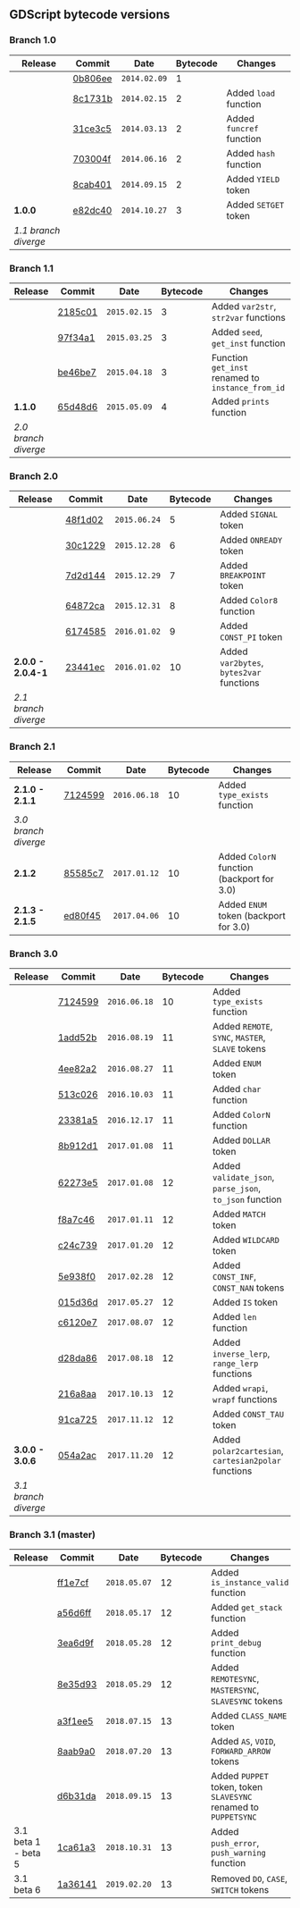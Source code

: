 ## GDScript bytecode versions

### Branch 1.0

| Release                   | Commit                                                         | Date         | Bytecode         | Changes                                                         |
| ------------------------- | -------------------------------------------------------------- | ------------ | ---------------- | --------------------------------------------------------------- |
|                           | [0b806ee](https://github.com/godotengine/godot/commit/0b806ee) | `2014.02.09` | 1                |                                                                 |
|                           | [8c1731b](https://github.com/godotengine/godot/commit/8c1731b) | `2014.02.15` | 2                | Added `load` function                                           |
|                           | [31ce3c5](https://github.com/godotengine/godot/commit/31ce3c5) | `2014.03.13` | 2                | Added `funcref` function                                        |
|                           | [703004f](https://github.com/godotengine/godot/commit/703004f) | `2014.06.16` | 2                | Added `hash` function                                           |
|                           | [8cab401](https://github.com/godotengine/godot/commit/8cab401) | `2014.09.15` | 2                | Added `YIELD` token                                             |
| **1.0.0**                 | [e82dc40](https://github.com/godotengine/godot/commit/e82dc40) | `2014.10.27` | 3                | Added `SETGET` token                                            |
| *1.1 branch diverge*      |                                                                |              |                  |                                                                 |

### Branch 1.1

| Release                   | Commit                                                         | Date         | Bytecode         | Changes                                                         |
| ------------------------- | -------------------------------------------------------------- | ------------ | ---------------- | --------------------------------------------------------------- |
|                           | [2185c01](https://github.com/godotengine/godot/commit/2185c01) | `2015.02.15` | 3                | Added `var2str`, `str2var` functions                            |
|                           | [97f34a1](https://github.com/godotengine/godot/commit/97f34a1) | `2015.03.25` | 3                | Added `seed`, `get_inst` function                               |
|                           | [be46be7](https://github.com/godotengine/godot/commit/be46be7) | `2015.04.18` | 3                | Function `get_inst` renamed to `instance_from_id`               |
| **1.1.0**                 | [65d48d6](https://github.com/godotengine/godot/commit/65d48d6) | `2015.05.09` | 4                | Added `prints` function                                         |
| *2.0 branch diverge*      |                                                                |              |                  |                                                                 |

### Branch 2.0

| Release                   | Commit                                                         | Date         | Bytecode         | Changes                                                         |
| ------------------------- | -------------------------------------------------------------- | ------------ | ---------------- | --------------------------------------------------------------- |
|                           | [48f1d02](https://github.com/godotengine/godot/commit/48f1d02) | `2015.06.24` | 5                | Added `SIGNAL` token                                            |
|                           | [30c1229](https://github.com/godotengine/godot/commit/30c1229) | `2015.12.28` | 6                | Added `ONREADY` token                                           |
|                           | [7d2d144](https://github.com/godotengine/godot/commit/7d2d144) | `2015.12.29` | 7                | Added `BREAKPOINT` token                                        |
|                           | [64872ca](https://github.com/godotengine/godot/commit/64872ca) | `2015.12.31` | 8                | Added `Color8` function                                         |
|                           | [6174585](https://github.com/godotengine/godot/commit/6174585) | `2016.01.02` | 9                | Added `CONST_PI` token                                          |
| **2.0.0 - 2.0.4-1**       | [23441ec](https://github.com/godotengine/godot/commit/23441ec) | `2016.01.02` | 10               | Added `var2bytes`, `bytes2var` functions                        |
| *2.1 branch diverge*      |                                                                |              |                  |                                                                 |

### Branch 2.1

| Release                   | Commit                                                         | Date         | Bytecode         | Changes                                                         |
| ------------------------- | -------------------------------------------------------------- | ------------ | ---------------- | --------------------------------------------------------------- |
| **2.1.0 - 2.1.1**         | [7124599](https://github.com/godotengine/godot/commit/7124599) | `2016.06.18` | 10               | Added `type_exists` function                                    |
| *3.0 branch diverge*      |                                                                |              |                  |                                                                 |
| **2.1.2**                 | [85585c7](https://github.com/godotengine/godot/commit/85585c7) | `2017.01.12` | 10               | Added `ColorN` function (backport for 3.0)                      |
| **2.1.3 - 2.1.5**         | [ed80f45](https://github.com/godotengine/godot/commit/ed80f45) | `2017.04.06` | 10               | Added `ENUM` token (backport for 3.0)                           |

### Branch 3.0

| Release                   | Commit                                                         | Date         | Bytecode         | Changes                                                         |
| ------------------------- | -------------------------------------------------------------- | ------------ | ---------------- | --------------------------------------------------------------- |
|                           | [7124599](https://github.com/godotengine/godot/commit/7124599) | `2016.06.18` | 10               | Added `type_exists` function                                    |
|                           | [1add52b](https://github.com/godotengine/godot/commit/1add52b) | `2016.08.19` | 11               | Added `REMOTE`, `SYNC`, `MASTER`, `SLAVE` tokens                |
|                           | [4ee82a2](https://github.com/godotengine/godot/commit/4ee82a2) | `2016.08.27` | 11               | Added `ENUM` token                                              |
|                           | [513c026](https://github.com/godotengine/godot/commit/513c026) | `2016.10.03` | 11               | Added `char` function                                           |
|                           | [23381a5](https://github.com/godotengine/godot/commit/23381a5) | `2016.12.17` | 11               | Added `ColorN` function                                         |
|                           | [8b912d1](https://github.com/godotengine/godot/commit/8b912d1) | `2017.01.08` | 11               | Added `DOLLAR` token                                            |
|                           | [62273e5](https://github.com/godotengine/godot/commit/62273e5) | `2017.01.08` | 12               | Added `validate_json`, `parse_json`, `to_json` function         |
|                           | [f8a7c46](https://github.com/godotengine/godot/commit/f8a7c46) | `2017.01.11` | 12               | Added `MATCH` token                                             |
|                           | [c24c739](https://github.com/godotengine/godot/commit/c24c739) | `2017.01.20` | 12               | Added `WILDCARD` token                                          |
|                           | [5e938f0](https://github.com/godotengine/godot/commit/5e938f0) | `2017.02.28` | 12               | Added `CONST_INF`, `CONST_NAN` tokens                           |
|                           | [015d36d](https://github.com/godotengine/godot/commit/015d36d) | `2017.05.27` | 12               | Added `IS` token                                                |
|                           | [c6120e7](https://github.com/godotengine/godot/commit/c6120e7) | `2017.08.07` | 12               | Added `len` function                                            |
|                           | [d28da86](https://github.com/godotengine/godot/commit/d28da86) | `2017.08.18` | 12               | Added `inverse_lerp`, `range_lerp` functions                    |
|                           | [216a8aa](https://github.com/godotengine/godot/commit/216a8aa) | `2017.10.13` | 12               | Added `wrapi`, `wrapf` functions                                |
|                           | [91ca725](https://github.com/godotengine/godot/commit/91ca725) | `2017.11.12` | 12               | Added `CONST_TAU` token                                         |
| **3.0.0 - 3.0.6**         | [054a2ac](https://github.com/godotengine/godot/commit/054a2ac) | `2017.11.20` | 12               | Added `polar2cartesian`, `cartesian2polar` functions            |
| *3.1 branch diverge*      |                                                                |              |                  |                                                                 |

### Branch 3.1 (master)

| Release                   | Commit                                                         | Date         | Bytecode         | Changes                                                         |
| ------------------------- | -------------------------------------------------------------- | ------------ | ---------------- | --------------------------------------------------------------- |
|                           | [ff1e7cf](https://github.com/godotengine/godot/commit/ff1e7cf) | `2018.05.07` | 12               | Added `is_instance_valid` function                              |
|                           | [a56d6ff](https://github.com/godotengine/godot/commit/a56d6ff) | `2018.05.17` | 12               | Added `get_stack` function                                      |
|                           | [3ea6d9f](https://github.com/godotengine/godot/commit/3ea6d9f) | `2018.05.28` | 12               | Added `print_debug` function                                    |
|                           | [8e35d93](https://github.com/godotengine/godot/commit/8e35d93) | `2018.05.29` | 12               | Added `REMOTESYNC`, `MASTERSYNC`, `SLAVESYNC` tokens            |
|                           | [a3f1ee5](https://github.com/godotengine/godot/commit/a3f1ee5) | `2018.07.15` | 13               | Added `CLASS_NAME` token                                        |
|                           | [8aab9a0](https://github.com/godotengine/godot/commit/8aab9a0) | `2018.07.20` | 13               | Added `AS`, `VOID`, `FORWARD_ARROW` tokens                      |
|                           | [d6b31da](https://github.com/godotengine/godot/commit/d6b31da) | `2018.09.15` | 13               | Added `PUPPET` token, token `SLAVESYNC` renamed to `PUPPETSYNC` |
| 3.1 beta 1 - beta 5       | [1ca61a3](https://github.com/godotengine/godot/commit/1ca61a3) | `2018.10.31` | 13               | Added `push_error`, `push_warning` function                     |
| 3.1 beta 6                | [1a36141](https://github.com/godotengine/godot/commit/1a36141) | `2019.02.20` | 13               | Removed `DO`, `CASE`, `SWITCH` tokens                           |
